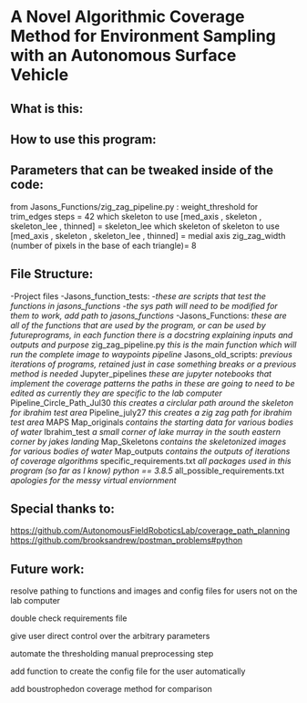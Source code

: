 # A Novel Algorithmic Coverage Method for Environment Sampling with an Autonomous Surface Vehicle




## What is this:




## How to use this program:




## Parameters that can be tweaked inside of the code:

from Jasons_Functions/zig_zag_pipeline.py : 
weight_threshold for trim_edges steps = 42
which skeleton to use [med_axis , skeleton , skeleton_lee , thinned] = skeleton_lee
which skeleton of skeleton to use [med_axis , skeleton , skeleton_lee , thinned] = medial axis
zig_zag_width (number of pixels in the base of each triangle)= 8




## File Structure:
-Project files
    -Jasons_function_tests: 
        -*these are scripts that test the functions in jasons_functions*
        -*the sys path will need to be modified for them to work, add path to jasons_functions*
    -Jasons_Functions:
        *these are all of the functions that are used by the program, or can be used by futureprograms, in each function there is a docstring explaining inputs and outputs and purpose*
        zig_zag_pipeline.py
            *this is the main function which will run the complete image to waypoints pipeline*
    Jasons_old_scripts:
        *previous iterations of programs, retained just in case something breaks or a previous method is needed*
    Jupyter_pipelines
        *these are jupyter notebooks that implement the coverage patterns*
        *the paths in these are going to need to be edited as currently they are specific to the lab computer*
        Pipeline_Circle_Path_Jul30
            *this creates a circlular path around the skeleton for ibrahim test area*
        Pipeline_july27
            *this creates a zig zag path for ibrahim test area*
    MAPS
        Map_originals
            *contains the starting data for various bodies of water*
            Ibrahim_test
                *a small corner of lake murray in the south eastern corner by jakes landing*
        Map_Skeletons
            *contains the skeletonized images for various bodies of water*
        Map_outputs
            *contains the outputs of iterations of coverage algorithms*
specific_requirements.txt
    *all packages used in this program (so far as I know)*
    *python == 3.8.5*
all_possible_requirements.txt
    *apologies for the messy virtual enviornment*


## Special thanks to:
https://github.com/AutonomousFieldRoboticsLab/coverage_path_planning
https://github.com/brooksandrew/postman_problems#python

## Future work:

resolve pathing to functions and images and config files for users not on the lab computer

double check requirements file 

give user direct control over the arbitrary parameters

automate the thresholding manual preprocessing step

add function to create the config file for the user automatically

add boustrophedon coverage method for comparison 
